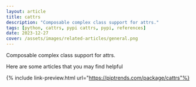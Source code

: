 ```yaml
---
layout: article
title: cattrs
description: "Composable complex class support for attrs."
tags: [python, cattrs, pypi cattrs, pypi, references]
date: 2023-12-27
cover: /assets/images/related-articles/general.png
---
```


Composable complex class support for attrs.

Here are some articles that you may find helpful

{% include link-preview.html url="https://piptrends.com/package/cattrs"%}